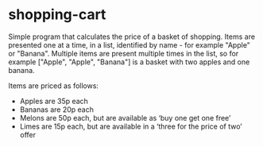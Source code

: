 # shopping-cart

Simple program that calculates the price of a basket of shopping.
Items are presented one at a time, in a list, identified by name - for example "Apple" or "Banana".
Multiple items are present multiple times in the list, so for example ["Apple", "Apple", "Banana"] is a basket with two apples and one banana.
 
Items are priced as follows:
- Apples are 35p each
- Bananas are 20p each
- Melons are 50p each, but are available as ‘buy one get one free’
- Limes are 15p each, but are available in a ‘three for the price of two’ offer
